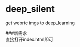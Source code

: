 # deep_silent
get webrtc imgs to deep_learning  


<!-- ## update 02/23 -->
<!-- ### 进行一些异常处理 -->
<!-- ### bless my code  -->

<!-- ## 经过我多次测试   -->
<!-- ### 通信双方都要点两下call才能正常通信(已经修复)   -->
<!-- ### 只要有一方刷新页面，就要重启服务器 部分修复 暂未发现其他问题   -->
<!-- ### 如果这个demo不行，还有另一个Demo可以使用   -->


<!-- ## how to start   -->
<!-- ### 0. you need to install dependency with `npm install`   -->
<!-- ### 1. you need to input command `node server.js`   -->
<!-- ### 2. open the index.html with webstorm and then open it again to be the other  -->


<!-- ## need to fix:   -->
<!-- #### 1. https is required when it's calls for webrtc   -->
<!-- #### 2. double click call btn fixed   -->
<!-- #### 3. refresh one web then server error  -->
 <!--  -->
<!-- ## what to do next:   -->
<!-- ### need to establish https connection  -->

###新需求  
直接打开index.html即可  